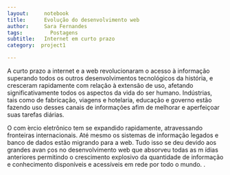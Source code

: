 ```yaml
---
layout:     notebook
title:      Evolução do desenvolvimento web
author:     Sara Fernandes
tags: 		  Postagens
subtitle:   Internet em curto prazo
category:  project1

---
```

<!--visualworkflow: true -->

A curto prazo a internet e a web revolucionaram o acesso à informação superando todos os outros desenvolvimentos tecnológicos da história, e cresceram rapidamente com relação à extensão de uso, afetando significativamente todos os aspectos da vida do ser humano. Indústrias, tais como de fabricação, viagens e hotelaria, educação e governo estão fazendo uso desses canais de informações afim de melhorar e aperfeiçoar suas tarefas diárias.

O com ́ercio eletrônico tem se expandido rapidamente, atravessando fronteiras internacionais. Até mesmo os sistemas de informação legados e banco de dados estão migrando para a web. Tudo isso se deu devido aos grandes avan ̧cos no desenvolvimento web que absorveu todas as m ́ıdias anteriores permitindo o crescimento explosivo da quantidade de informação e conhecimento disponíveis e acessíveis em rede por todo o mundo.
.
